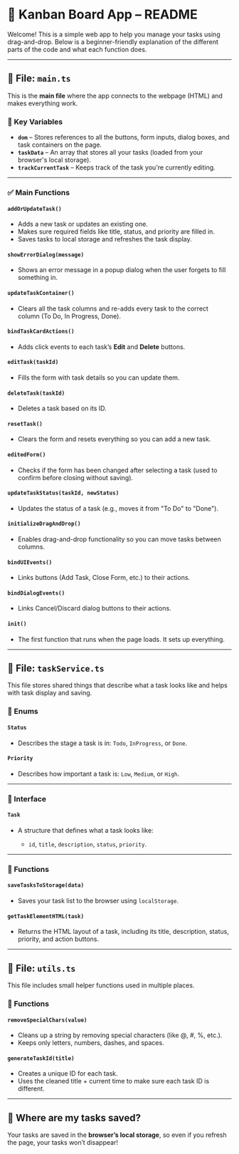 # 📝 Kanban Board App – README

Welcome! This is a simple web app to help you manage your tasks using drag-and-drop. Below is a beginner-friendly explanation of the different parts of the code and what each function does.

---

## 📁 File: `main.ts`

This is the **main file** where the app connects to the webpage (HTML) and makes everything work.

### 🔧 Key Variables

* **`dom`** – Stores references to all the buttons, form inputs, dialog boxes, and task containers on the page.
* **`taskData`** – An array that stores all your tasks (loaded from your browser's local storage).
* **`trackCurrentTask`** – Keeps track of the task you're currently editing.

---

### ✅ Main Functions

#### `addOrUpdateTask()`

* Adds a new task or updates an existing one.
* Makes sure required fields like title, status, and priority are filled in.
* Saves tasks to local storage and refreshes the task display.

#### `showErrorDialog(message)`

* Shows an error message in a popup dialog when the user forgets to fill something in.

#### `updateTaskContainer()`

* Clears all the task columns and re-adds every task to the correct column (To Do, In Progress, Done).

#### `bindTaskCardActions()`

* Adds click events to each task’s **Edit** and **Delete** buttons.

#### `editTask(taskId)`

* Fills the form with task details so you can update them.

#### `deleteTask(taskId)`

* Deletes a task based on its ID.

#### `resetTask()`

* Clears the form and resets everything so you can add a new task.

#### `editedForm()`

* Checks if the form has been changed after selecting a task (used to confirm before closing without saving).

#### `updateTaskStatus(taskId, newStatus)`

* Updates the status of a task (e.g., moves it from "To Do" to "Done").

#### `initializeDragAndDrop()`

* Enables drag-and-drop functionality so you can move tasks between columns.

#### `bindUIEvents()`

* Links buttons (Add Task, Close Form, etc.) to their actions.

#### `bindDialogEvents()`

* Links Cancel/Discard dialog buttons to their actions.

#### `init()`

* The first function that runs when the page loads. It sets up everything.

---

## 📁 File: `taskService.ts`

This file stores shared things that describe what a task looks like and helps with task display and saving.

### 🧬 Enums

#### `Status`

* Describes the stage a task is in: `Todo`, `InProgress`, or `Done`.

#### `Priority`

* Describes how important a task is: `Low`, `Medium`, or `High`.

---

### 🧱 Interface

#### `Task`

* A structure that defines what a task looks like:

  * `id`, `title`, `description`, `status`, `priority`.

---

### 🔧 Functions

#### `saveTasksToStorage(data)`

* Saves your task list to the browser using `localStorage`.

#### `getTaskElementHTML(task)`

* Returns the HTML layout of a task, including its title, description, status, priority, and action buttons.

---

## 📁 File: `utils.ts`

This file includes small helper functions used in multiple places.

### 🔧 Functions

#### `removeSpecialChars(value)`

* Cleans up a string by removing special characters (like @, #, %, etc.).
* Keeps only letters, numbers, dashes, and spaces.

#### `generateTaskId(title)`

* Creates a unique ID for each task.
* Uses the cleaned title + current time to make sure each task ID is different.

---

## 💾 Where are my tasks saved?

Your tasks are saved in the **browser’s local storage**, so even if you refresh the page, your tasks won’t disappear!
